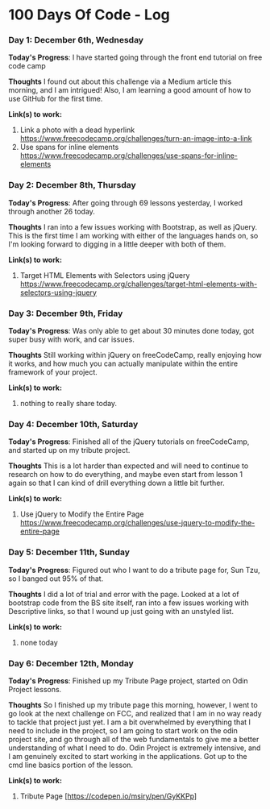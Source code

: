 # 100 Days Of Code - Log

### Day 1: December 6th, Wednesday

**Today's Progress**: I have started going through the front end tutorial on free code camp

**Thoughts** I found out about this challenge via a Medium article this morning, and I am intrigued! Also, I am learning a good amount of how to use GitHub for the first time.

**Link(s) to work:**

  1. Link a photo with a dead hyperlink https://www.freecodecamp.org/challenges/turn-an-image-into-a-link 
  2. Use spans for inline elements https://www.freecodecamp.org/challenges/use-spans-for-inline-elements

### Day 2: December 8th, Thursday

**Today's Progress**: After going through 69 lessons yesterday, I worked through another 26 today.

**Thoughts** I ran into a few issues working with Bootstrap, as well as jQuery.  This is the first time I am working with either of the languages hands on, so I'm looking forward to digging in a little deeper with both of them.

**Link(s) to work:**

  1. Target HTML Elements with Selectors using jQuery https://www.freecodecamp.org/challenges/target-html-elements-with-selectors-using-jquery 

### Day 3: December 9th, Friday

**Today's Progress**: Was only able to get about 30 minutes done today, got super busy with work, and car issues.

**Thoughts** Still working within jQuery on freeCodeCamp, really enjoying how it works, and how much you can actually manipulate within the entire framework of your project.

**Link(s) to work:**

1. nothing to really share today.

### Day 4: December 10th, Saturday

**Today's Progress**: Finished all of the jQuery tutorials on freeCodeCamp, and started up on my tribute project.

**Thoughts** This is a lot harder than expected and will need to continue to research on how to do everything, and maybe even start from lesson 1 again so that I can kind of drill everything down a little bit further.

**Link(s) to work:**

  1. Use jQuery to Modify the Entire Page https://www.freecodecamp.org/challenges/use-jquery-to-modify-the-entire-page
  
  ### Day 5: December 11th, Sunday

**Today's Progress**: Figured out who I want to do a tribute page for, Sun Tzu, so I banged out 95% of that.

**Thoughts** I did a lot of trial and error with the page.  Looked at a lot of bootstrap code from the BS site itself, ran into a few issues working with Descriptive links, so that I wound up just going with an unstyled list.

**Link(s) to work:**

1. none today

  ### Day 6: December 12th, Monday

**Today's Progress**: Finished up my Tribute Page project, started on Odin Project lessons. 

**Thoughts** So I finished up my tribute page this morning, however, I went to go look at the next challenge on FCC, and realized that I am in no way ready to tackle that project just yet.  I am a bit overwhelmed by everything that I need to include in the project, so I am going to start work on the odin project site, and go through all of the web fundamentals to give me a better understanding of what I need to do.  Odin Project is extremely intensive, and I am genuinely excited to start working in the applications.  Got up to the cmd line basics portion of the lesson.

**Link(s) to work:**

1. Tribute Page [https://codepen.io/msiry/pen/GyKKPp]

